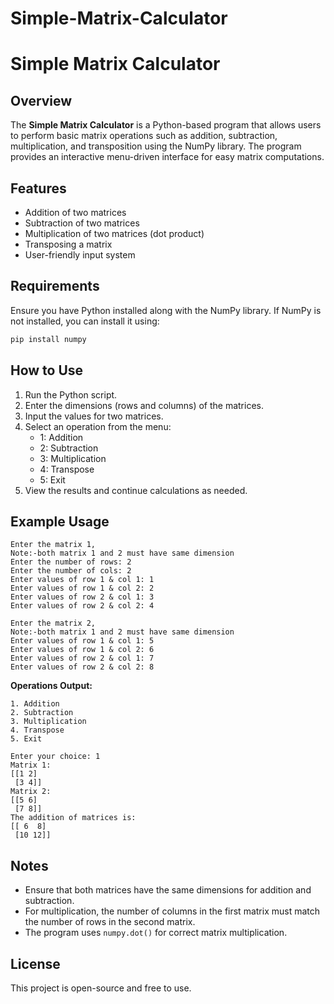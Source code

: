 # Simple-Matrix-Calculator
# Simple Matrix Calculator

## Overview
The **Simple Matrix Calculator** is a Python-based program that allows users to perform basic matrix operations such as addition, subtraction, multiplication, and transposition using the NumPy library. The program provides an interactive menu-driven interface for easy matrix computations.

## Features
- Addition of two matrices
- Subtraction of two matrices
- Multiplication of two matrices (dot product)
- Transposing a matrix
- User-friendly input system

## Requirements
Ensure you have Python installed along with the NumPy library. If NumPy is not installed, you can install it using:
```bash
pip install numpy
```

## How to Use
1. Run the Python script.
2. Enter the dimensions (rows and columns) of the matrices.
3. Input the values for two matrices.
4. Select an operation from the menu:
   - 1: Addition
   - 2: Subtraction
   - 3: Multiplication
   - 4: Transpose
   - 5: Exit
5. View the results and continue calculations as needed.

## Example Usage
```plaintext
Enter the matrix 1,
Note:-both matrix 1 and 2 must have same dimension
Enter the number of rows: 2
Enter the number of cols: 2
Enter values of row 1 & col 1: 1
Enter values of row 1 & col 2: 2
Enter values of row 2 & col 1: 3
Enter values of row 2 & col 2: 4

Enter the matrix 2,
Note:-both matrix 1 and 2 must have same dimension
Enter values of row 1 & col 1: 5
Enter values of row 1 & col 2: 6
Enter values of row 2 & col 1: 7
Enter values of row 2 & col 2: 8
```

**Operations Output:**
```plaintext
1. Addition
2. Subtraction
3. Multiplication
4. Transpose
5. Exit

Enter your choice: 1
Matrix 1:
[[1 2]
 [3 4]]
Matrix 2:
[[5 6]
 [7 8]]
The addition of matrices is:
[[ 6  8]
 [10 12]]
```

## Notes
- Ensure that both matrices have the same dimensions for addition and subtraction.
- For multiplication, the number of columns in the first matrix must match the number of rows in the second matrix.
- The program uses `numpy.dot()` for correct matrix multiplication.

## License
This project is open-source and free to use.

